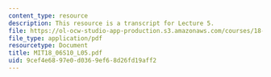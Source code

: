```yaml
---
content_type: resource
description: This resource is a transcript for Lecture 5.
file: https://ol-ocw-studio-app-production.s3.amazonaws.com/courses/18-06-linear-algebra-spring-2010/9cef4e6897e0d0369ef68d26fd19aff2_MIT18_06S10_L05.pdf
file_type: application/pdf
resourcetype: Document
title: MIT18_06S10_L05.pdf
uid: 9cef4e68-97e0-d036-9ef6-8d26fd19aff2
---
```

